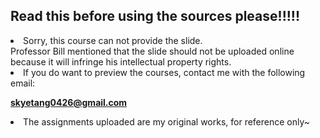 ## Read this before using the sources please!!!!!

<li>Sorry, this course can not provide the slide.</br>
  Professor Bill mentioned that the slide should not be uploaded online because it will infringe his intellectual property rights.</li>

<li>If you do want to preview the courses, contact me with the following email:

<b>skyetang0426@gmail.com</b></li>

<li>The assignments uploaded are my original works, for reference only~</li>
